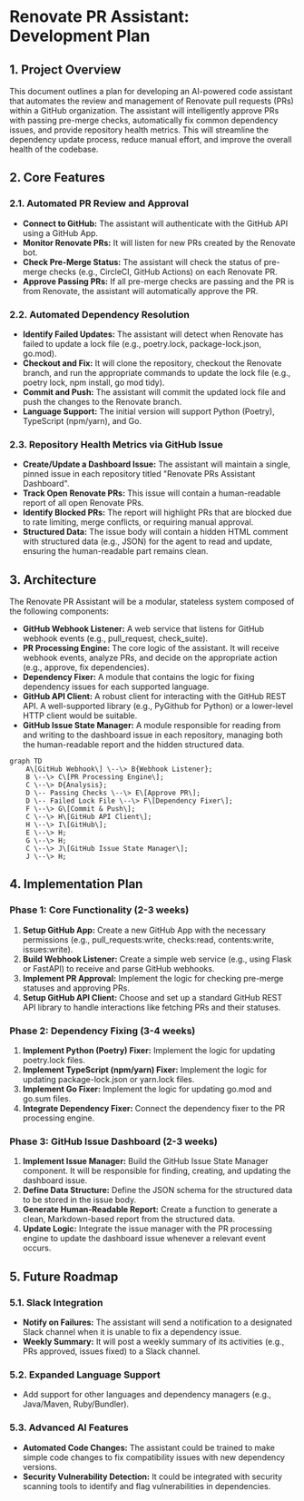 # **Renovate PR Assistant: Development Plan**

## **1\. Project Overview**

This document outlines a plan for developing an AI-powered code assistant that automates the review and management of Renovate pull requests (PRs) within a GitHub organization. The assistant will intelligently approve PRs with passing pre-merge checks, automatically fix common dependency issues, and provide repository health metrics. This will streamline the dependency update process, reduce manual effort, and improve the overall health of the codebase.

## **2\. Core Features**

### **2.1. Automated PR Review and Approval**

* **Connect to GitHub:** The assistant will authenticate with the GitHub API using a GitHub App.  
* **Monitor Renovate PRs:** It will listen for new PRs created by the Renovate bot.  
* **Check Pre-Merge Status:** The assistant will check the status of pre-merge checks (e.g., CircleCI, GitHub Actions) on each Renovate PR.  
* **Approve Passing PRs:** If all pre-merge checks are passing and the PR is from Renovate, the assistant will automatically approve the PR.

### **2.2. Automated Dependency Resolution**

* **Identify Failed Updates:** The assistant will detect when Renovate has failed to update a lock file (e.g., poetry.lock, package-lock.json, go.mod).  
* **Checkout and Fix:** It will clone the repository, checkout the Renovate branch, and run the appropriate commands to update the lock file (e.g., poetry lock, npm install, go mod tidy).  
* **Commit and Push:** The assistant will commit the updated lock file and push the changes to the Renovate branch.  
* **Language Support:** The initial version will support Python (Poetry), TypeScript (npm/yarn), and Go.

### **2.3. Repository Health Metrics via GitHub Issue**

* **Create/Update a Dashboard Issue:** The assistant will maintain a single, pinned issue in each repository titled "Renovate PRs Assistant Dashboard".  
* **Track Open Renovate PRs:** This issue will contain a human-readable report of all open Renovate PRs.  
* **Identify Blocked PRs:** The report will highlight PRs that are blocked due to rate limiting, merge conflicts, or requiring manual approval.  
* **Structured Data:** The issue body will contain a hidden HTML comment with structured data (e.g., JSON) for the agent to read and update, ensuring the human-readable part remains clean.

## **3\. Architecture**

The Renovate PR Assistant will be a modular, stateless system composed of the following components:

* **GitHub Webhook Listener:** A web service that listens for GitHub webhook events (e.g., pull\_request, check\_suite).  
* **PR Processing Engine:** The core logic of the assistant. It will receive webhook events, analyze PRs, and decide on the appropriate action (e.g., approve, fix dependencies).  
* **Dependency Fixer:** A module that contains the logic for fixing dependency issues for each supported language.  
* **GitHub API Client:** A robust client for interacting with the GitHub REST API. A well-supported library (e.g., PyGithub for Python) or a lower-level HTTP client would be suitable.  
* **GitHub Issue State Manager:** A module responsible for reading from and writing to the dashboard issue in each repository, managing both the human-readable report and the hidden structured data.

```mermaid
graph TD  
    A\[GitHub Webhook\] \--\> B{Webhook Listener};  
    B \--\> C\[PR Processing Engine\];  
    C \--\> D{Analysis};  
    D \-- Passing Checks \--\> E\[Approve PR\];  
    D \-- Failed Lock File \--\> F\[Dependency Fixer\];  
    F \--\> G\[Commit & Push\];  
    C \--\> H\[GitHub API Client\];  
    H \--\> I\[GitHub\];  
    E \--\> H;  
    G \--\> H;  
    C \--\> J\[GitHub Issue State Manager\];  
    J \--\> H;
```

## **4\. Implementation Plan**

### **Phase 1: Core Functionality (2-3 weeks)**

1. **Setup GitHub App:** Create a new GitHub App with the necessary permissions (e.g., pull\_requests:write, checks:read, contents:write, issues:write).  
2. **Build Webhook Listener:** Create a simple web service (e.g., using Flask or FastAPI) to receive and parse GitHub webhooks.  
3. **Implement PR Approval:** Implement the logic for checking pre-merge statuses and approving PRs.  
4. **Setup GitHub API Client:** Choose and set up a standard GitHub REST API library to handle interactions like fetching PRs and their statuses.

### **Phase 2: Dependency Fixing (3-4 weeks)**

1. **Implement Python (Poetry) Fixer:** Implement the logic for updating poetry.lock files.  
2. **Implement TypeScript (npm/yarn) Fixer:** Implement the logic for updating package-lock.json or yarn.lock files.  
3. **Implement Go Fixer:** Implement the logic for updating go.mod and go.sum files.  
4. **Integrate Dependency Fixer:** Connect the dependency fixer to the PR processing engine.

### **Phase 3: GitHub Issue Dashboard (2-3 weeks)**

1. **Implement Issue Manager:** Build the GitHub Issue State Manager component. It will be responsible for finding, creating, and updating the dashboard issue.  
2. **Define Data Structure:** Define the JSON schema for the structured data to be stored in the issue body.  
3. **Generate Human-Readable Report:** Create a function to generate a clean, Markdown-based report from the structured data.  
4. **Update Logic:** Integrate the issue manager with the PR processing engine to update the dashboard issue whenever a relevant event occurs.

## **5\. Future Roadmap**

### **5.1. Slack Integration**

* **Notify on Failures:** The assistant will send a notification to a designated Slack channel when it is unable to fix a dependency issue.  
* **Weekly Summary:** It will post a weekly summary of its activities (e.g., PRs approved, issues fixed) to a Slack channel.

### **5.2. Expanded Language Support**

* Add support for other languages and dependency managers (e.g., Java/Maven, Ruby/Bundler).

### **5.3. Advanced AI Features**

* **Automated Code Changes:** The assistant could be trained to make simple code changes to fix compatibility issues with new dependency versions.  
* **Security Vulnerability Detection:** It could be integrated with security scanning tools to identify and flag vulnerabilities in dependencies.

